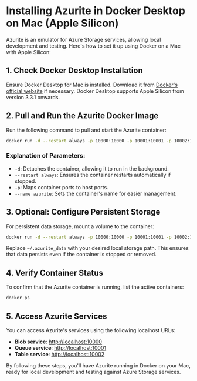 # Installing Azurite in Docker Desktop on Mac (Apple Silicon)

Azurite is an emulator for Azure Storage services, allowing local development and testing. Here's how to set it up using Docker on a Mac with Apple Silicon:

## 1. Check Docker Desktop Installation

Ensure Docker Desktop for Mac is installed. Download it from [Docker's official website](https://www.docker.com/products/docker-desktop) if necessary. Docker Desktop supports Apple Silicon from version 3.3.1 onwards.

## 2. Pull and Run the Azurite Docker Image

Run the following command to pull and start the Azurite container:

```bash
docker run -d --restart always -p 10000:10000 -p 10001:10001 -p 10002:10002 --name azurite mcr.microsoft.com/azure-storage/azurite
```

### Explanation of Parameters:
- `-d`: Detaches the container, allowing it to run in the background.
- `--restart always`: Ensures the container restarts automatically if stopped.
- `-p`: Maps container ports to host ports.
- `--name azurite`: Sets the container's name for easier management.

## 3. Optional: Configure Persistent Storage

For persistent data storage, mount a volume to the container:

```bash
docker run -d --restart always -p 10000:10000 -p 10001:10001 -p 10002:10002 -v ~/.azurite_data:/data --name azurite mcr.microsoft.com/azure-storage/azurite
```

Replace `~/.azurite_data` with your desired local storage path. This ensures that data persists even if the container is stopped or removed.

## 4. Verify Container Status

To confirm that the Azurite container is running, list the active containers:

```bash
docker ps
```

## 5. Access Azurite Services

You can access Azurite's services using the following localhost URLs:

- **Blob service**: [http://localhost:10000](http://localhost:10000)
- **Queue service**: [http://localhost:10001](http://localhost:10001)
- **Table service**: [http://localhost:10002](http://localhost:10002)

By following these steps, you'll have Azurite running in Docker on your Mac, ready for local development and testing against Azure Storage services.

